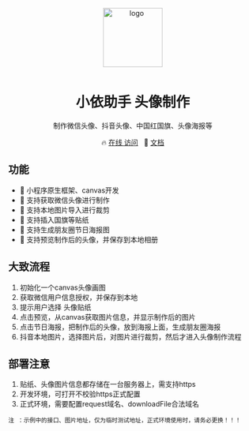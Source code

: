<p align="center">
    <img alt="logo" src="https://freely.vercel.app/favicon.ico" width="120" height="120" style="margin-bottom: 10px;">
</p>
<h1 align="center">小依助手 头像制作</h1>

<p align="center">制作微信头像、抖音头像、中国红国旗、头像海报等</p>

<p align="center">
🔥 <a target="_blank" href="./images/icon/mini.png">在线 访问</a>
&nbsp;
🌈 <a target="_blank" href="https://juejin.cn/post/7070402652948922381">文档</a>
</p>

## 功能

- 🚀 小程序原生框架、canvas开发
- 💪 支持获取微信头像进行制作
- 💪 支持本地图片导入进行裁剪
- 💪 支持插入国旗等贴纸
- 💪 支持生成朋友圈节日海报图
- 💪 支持预览制作后的头像，并保存到本地相册

## 大致流程

1. 初始化一个canvas头像画图
2. 获取微信用户信息授权，并保存到本地
3. 提示用户选择 头像贴纸
4. 点击预览，从canvas获取图片信息，并显示制作后的图片
5. 点击节日海报，把制作后的头像，放到海报上面，生成朋友圈海报
6. 抖音本地图片，选择图片后，对图片进行裁剪，然后才进入头像制作流程

## 部署注意

1. 贴纸、头像图片信息都存储在一台服务器上，需支持https
2. 开发环境，可打开不校验https正式配置
3. 正式环境，需要配置request域名、downloadFile合法域名

`注 ：示例中的接口、图片地址，仅为临时测试地址，正式环境使用时，请务必更换！！！`